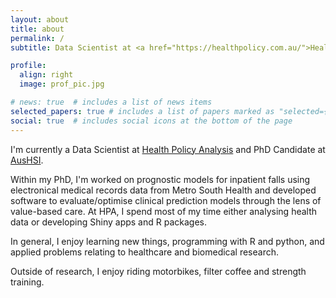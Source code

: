 ```yaml
---
layout: about
title: about
permalink: /
subtitle: Data Scientist at <a href="https://healthpolicy.com.au/">Health Policy Analysis</a> & PhD Candidate at <a href="https://www.aushsi.org.au/">AusHSI, QUT</a>

profile:
  align: right
  image: prof_pic.jpg

# news: true  # includes a list of news items
selected_papers: true # includes a list of papers marked as "selected={true}"
social: true  # includes social icons at the bottom of the page
---
```


I'm currently a Data Scientist at [Health Policy Analysis](https://healthpolicy.com.au/) and PhD Candidate at [AusHSI](https://www.aushsi.org.au/). 

Within my PhD, I'm worked on prognostic models for inpatient falls using electronical medical records data from Metro South Health and developed software to evaluate/optimise clinical prediction models through the lens of value-based care. At HPA, I spend most of my time either analysing health data or developing Shiny apps and R packages.

In general, I enjoy learning new things, programming with R and python, and applied problems relating to healthcare and biomedical research.

Outside of research, I enjoy riding motorbikes, filter coffee and strength training.
